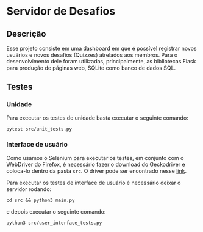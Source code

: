 # Servidor de Desafios

## Descrição

Esse projeto consiste em uma dashboard em que é possível registrar novos usuários e novos desafios (Quizzes) atrelados aos membros. Para o desenvolvimento dele foram utilizadas, principalmente, as bibliotecas Flask para produção de páginas web, SQLite como banco de dados SQL.

## Testes

### Unidade

Para executar os testes de unidade basta executar o seguinte comando:

```bash
pytest src/unit_tests.py
```

### Interface de usuário

Como usamos o Selenium para executar os testes, em conjunto com o WebDriver do Firefox, é necessário fazer o download do Geckodriver e coloca-lo dentro da pasta `src`. O driver pode ser encontrado nesse [link](https://github.com/mozilla/geckodriver/releases).

Para executar os testes de interface de usuário é necessário deixar o servidor rodando:

```
cd src && python3 main.py
```

e depois executar o seguinte comando:

```
python3 src/user_interface_tests.py
```
